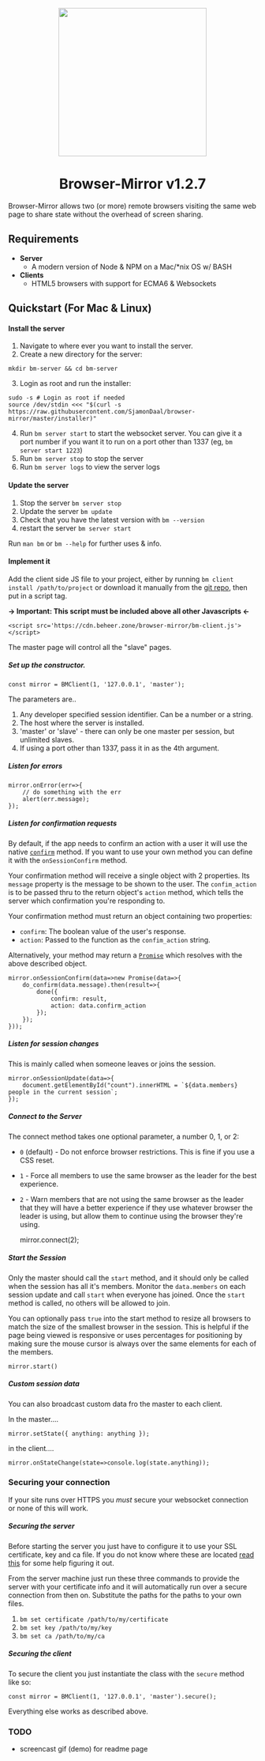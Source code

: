
<p align="center">
<img src="https://i.imgur.com/R2966La.png" height="300">
<h1 align="center">Browser-Mirror v1.2.7</h1>
</p>

Browser-Mirror allows two (or more) remote browsers visiting the same web page to share state without the overhead of screen sharing.

## Requirements

 - **Server**
    - A modern version of Node & NPM on a Mac/*nix OS w/ BASH
 - **Clients**
    - HTML5 browsers with support for ECMA6 & Websockets

## Quickstart (For Mac & Linux)

#### Install the server

 1) Navigate to where ever you want to install the server.
 2) Create a new directory for the server:
```
mkdir bm-server && cd bm-server
```
 3) Login as root and run the installer:
```
sudo -s # Login as root if needed
source /dev/stdin <<< "$(curl -s https://raw.githubusercontent.com/SjamonDaal/browser-mirror/master/installer)"
```
 4) Run `bm server start` to start the websocket server. You can give it a port number if you want it to run on a port other than 1337 (eg, `bm server start 1223`)
 5) Run `bm server stop` to stop the server
 6) Run `bm server logs` to view the server logs

#### Update the server

 1) Stop the server `bm server stop`
 2) Update the server `bm update`
 3) Check that you have the latest version with `bm --version`
 4) restart the server `bm server start`

Run `man bm` or `bm --help` for further uses & info.

#### Implement it

 Add the client side JS file to your project, either by running `bm client install /path/to/project` or download it manually from the [git repo](https://raw.githubusercontent.com/SjamonDaal/browser-mirror/master/bm-client.js), then put in a script tag.

**-> Important: This script must be included above all other Javascripts <-**

    <script src='https://cdn.beheer.zone/browser-mirror/bm-client.js'></script>

The master page will control all the "slave" pages.

##### Set up the constructor.

    const mirror = BMClient(1, '127.0.0.1', 'master');

The parameters are..

 1. Any developer specified session identifier. Can be a number or a string.
 2. The host where the server is installed.
 3. 'master' or 'slave' - there can only be one master per session, but unlimited slaves.
 4. If using a port other than 1337, pass it in as the 4th argument.

##### Listen for errors

    mirror.onError(err=>{
        // do something with the err
        alert(err.message);
    });

##### Listen for confirmation requests

By default, if the app needs to confirm an action with a user it will use the native [`confirm`](https://developer.mozilla.org/en-US/docs/Web/API/Window/confirm) method. If you want to use your own method you can define it with the `onSessionConfirm` method.

Your confirmation method will receive a single object with 2 properties. Its `message` property is the message to be shown to the user. The `confim_action` is to be passed thru to the return object's `action` method, which tells the server which confirmation you're responding to.

Your confirmation method must return an object containing two properties:
  - `confirm`: The boolean value of the user's response.
  - `action`: Passed to the function as the `confim_action` string.

Alternatively, your method may return a [`Promise`](https://developer.mozilla.org/en-US/docs/Web/JavaScript/Reference/Global_Objects/Promise) which resolves with the above described object.

    mirror.onSessionConfirm(data=>new Promise(data=>{
        do_confirm(data.message).then(result=>{
            done({
                confirm: result,
                action: data.confirm_action
            });
        });
    }));

##### Listen for session changes

This is mainly called when someone leaves or joins the session.

    mirror.onSessionUpdate(data=>{
        document.getElementById("count").innerHTML = `${data.members} people in the current session`;
    });

##### Connect to the Server

The connect method takes one optional parameter, a number 0, 1, or 2:

 - `0` (default) - Do not enforce browser restrictions. This is fine if you use a CSS reset.
 - `1` - Force all members to use the same browser as the leader for the best experience.
 - `2` - Warn members that are not using the same browser as the leader that they will have a better experience if they use whatever browser the leader is using, but allow them to continue using the browser they're using.

    mirror.connect(2);

##### Start the Session

Only the master should call the `start` method, and it should only be called when the session has all it's members. Monitor the `data.members` on each session update and call `start` when everyone has joined. Once the `start` method is called, no others will be allowed to join.

You can optionally pass `true` into the start method to resize all browsers to match the size of the smallest browser in the session. This is helpful if the page being viewed is responsive or uses percentages for positioning by making sure the mouse cursor is always over the same elements for each of the members.

    mirror.start()

##### Custom session data

You can also broadcast custom data fro the master to each client.

In the master....

    mirror.setState({ anything: anything });

in the client....

    mirror.onStateChange(state=>console.log(state.anything));

### Securing your connection

If your site runs over HTTPS you *must* secure your websocket connection or none of this will work.

##### Securing the server

Before starting the server you just have to configure it to use your SSL certificate, key and ca file. If you do not know where these are located [read this](https://www.namecheap.com/support/knowledgebase/article.aspx/9834/69/how-can-i-find-the-private-key-for-my-ssl-certificate) for some help figuring it out.

From the server machine just run these three commands to provide the server with your certificate info and it will automatically run over a secure connection from then on. Substitute the paths for the paths to your own files.

 1. `bm set certificate /path/to/my/certificate`
 2. `bm set key /path/to/my/key`
 3. `bm set ca /path/to/my/ca`

##### Securing the client

To secure the client you just instantiate the class with the `secure` method like so:

    const mirror = BMClient(1, '127.0.0.1', 'master').secure();

Everything else works as described above.

### TODO

 - screencast gif (demo) for readme page
